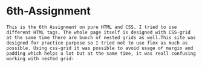 # 6th-Assignment

``This is the 6th Assignment on pure HTML and CSS. I tried to use different HTML tags. The whole page itself is designed with CSS-grid at the same time there are bunch of nested grids as well.This site was designed for practice purpose so I tried not to use flex as much as possible.
Using css-grid it was possible to avoid usage of margin and padding which helps a lot but at the same time, it was reall confusing working with nested grid-``
